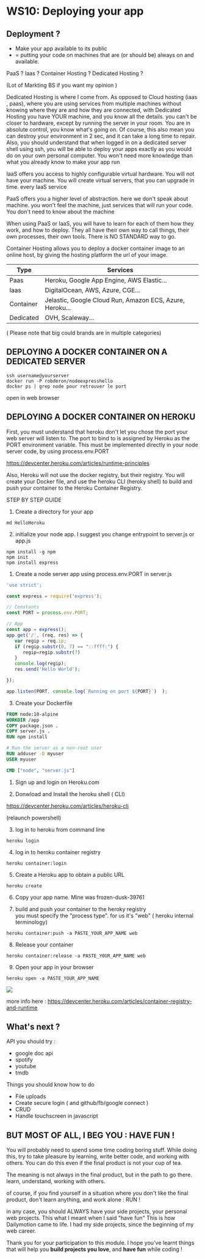 # WS10: Deploying your app


## Deployment ?
- Make your app available to its public
- = putting your code on machines that are (or should be) always on and available. 


PaaS ? Iaas ? Container Hosting ? Dedicated Hosting ?

(Lot of Markting BS if you want my opinion )


Dedicated Hosting is where I come from. As opposed to Cloud hosting (iaas , paas), where you are using services from multiple machines without knowing where they are and how they are connected, with Dedicated Hosting you have YOUR machine, and you know all the details. you can't be closer to hardware, except by running the server in your room. You are in absolute control, you know what's going on. Of course, this also mean you can destroy your environment in 2 sec, and it can take a long time to repair.
Also, you should understand that when logged in on a dedicated server shell using ssh, you will be able to deploy your apps exactly as you would do on your own personal computer.
You won't need more knowledge than what you already know to make your app run




IaaS offers you access to highly configurable virtual hardware. You will not have your machine. You will create virtual servers, that you can upgrade in time. every IaaS service 

PaaS offers you a higher level of abstraction. here we don't speak about machine. you won't feel the machine, just services that will run your code. You don't need to know about the machine

When using PaaS or IaaS, you will have to learn for each of them how they work, and how to deploy. They all have their own way to call things, their own processes, their own tools. There is NO STANDARD way to go.

Container Hosting allows you to deploy a docker container image to an online host, by giving the hosting platform the url of your image.



Type | Services
---  | ---
Paas | Heroku, Google App Engine, AWS Elastic...
Iaas | DigitalOcean, AWS, Azure, CGE...
Container | Jelastic, Google Cloud Run, Amazon ECS, Azure, Heroku...
Dedicated | OVH, Scaleway...


( Please note that big could brands are in multiple categories)



## DEPLOYING A DOCKER CONTAINER ON A DEDICATED SERVER
```
ssh username@yourserver
docker run -P robderon/nodeexpresshello
docker ps | grep node pour retrouver le port
```

open in web browser 




## DEPLOYING A DOCKER CONTAINER ON HEROKU

First, you must understand that heroku don't let you chose the port your web server will listen to. The port to bind to is assigned by Heroku as the PORT environment variable. This must be implemented directly in your node server code, by using process.env.PORT

https://devcenter.heroku.com/articles/runtime-principles



Also, Heroku will not use the docker registry, but their registry. You will create your Docker file, and use the heroku CLI (heroky shell) to build and push your container to the Heroku Container Registry.

STEP BY STEP GUIDE

1. Create a directory for your app
```
md HelloHeroku
```

2. initialize your node app.
I suggest you change entrypoint to server.js or app.js
```
npm install -g npm
npm init
npm install express
```

1. Create a node server app using process.env.PORT in server.js
```javascript
'use strict';

const express = require('express');

// Constants
const PORT = process.env.PORT;

// App
const app = express();
app.get('/', (req, res) => {
   var regip = req.ip;
   if (regip.substr(0, 7) == "::ffff:") {
      regip=regip.substr(7)
   }
   console.log(regip);
   res.send('Hello World');

});

app.listen(PORT, console.log(`Running on port ${PORT}`)  );
```



3. Create your Dockerfile
```dockerfile
FROM node:10-alpine
WORKDIR /app
COPY package.json .
COPY server.js .
RUN npm install

# Run the server as a non-root user
RUN adduser -D myuser
USER myuser

CMD ["node", "server.js"]
```


1. Sign up and login on Heroku.com

2. Donwload and Install the heroku shell ( CLI)

https://devcenter.heroku.com/articles/heroku-cli

(relaunch powershell)

3. log  in to heroku from command line
```
heroku login
```

4. log in to heroku container registry
```
heroku container:login
```

5. Create a Heroku app to obtain a public URL
```
heroku create
```

6. Copy your app name. Mine was frozen-dusk-39761


7. build and push your container to the heroky registry  
you must specify the "process type". for us it's "web" ( heroku internal terminology)

```
heroku container:push -a PASTE_YOUR_APP_NAME web 
```

8. Release your container
```
heroku container:release -a PASTE_YOUR_APP_NAME web
```

9. Open your app in your browser
```
heroku open -a PASTE_YOUR_APP_NAME
```






![](https://www.hubcityspokes.com/sites/default/files/field/image/Fireworks.jpg)




more info here :
https://devcenter.heroku.com/articles/container-registry-and-runtime

## What's next ?


API you should try :

- google doc api
- spotify
- youtube
- tmdb


Things you should know how to do

- File uploads
- Create secure login  ( and github/fb/google connect )
- CRUD
- Handle touchscreen in javascript

## BUT MOST OF ALL, I BEG YOU : HAVE FUN !

You will probably need to spend some time coding boring stuff. While doing this, try to take pleasure by learning, write better code, and working with others. You can do this even if the final product is not your cup of tea.

The meaning is not always in the final product, but in the path to go there. learn, understand, working with others.

of course, if you find yourself in a situation where you don't like the final product, don't learn anything, and work alone : RUN !

in any case, you should ALWAYS have your side projects, your personal web projects. This what I meant when I said "have fun" This is how Dailymotion came to life. I had my side projects, since the beginning of my web career. 

Thank you for your participation to this module. I hope you've learnt things that will help you **build projects you love**, and **have fun** while coding !





